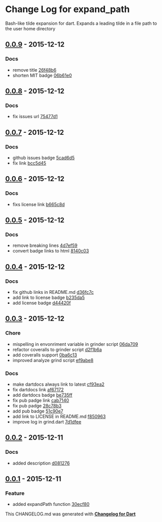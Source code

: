 # Change Log for expand_path
Bash-like tilde expansion for dart. Expands a leading tilde in a file path to the user home directory

## [0.0.9](http://github.com/kasperpeulen/expand_path.dart/compare/0.0.8...0.0.9) - 2015-12-12

### Docs
* remove title [26f48b6](https://github.com/kasperpeulen/expand_path.dart/commit/26f48b66b12ae9e6111bac3f8144295ee4f0e4c0)
* shorten MIT badge [06b61e0](https://github.com/kasperpeulen/expand_path.dart/commit/06b61e0a7dbd049e3523c5c1c12f9daac7769227)

## [0.0.8](http://github.com/kasperpeulen/expand_path.dart/compare/0.0.7...0.0.8) - 2015-12-12

### Docs
* fix issues url [75477d1](https://github.com/kasperpeulen/expand_path.dart/commit/75477d1c1b29fafbeca4adcdbb316e068ba03a8a)

## [0.0.7](http://github.com/kasperpeulen/expand_path.dart/compare/0.0.6...0.0.7) - 2015-12-12

### Docs
* github issues badge [5cad6d5](https://github.com/kasperpeulen/expand_path.dart/commit/5cad6d572fd6fc33dfcda7e7f531d70d4e576c5b)
* fix link [bcc5d45](https://github.com/kasperpeulen/expand_path.dart/commit/bcc5d4574cf782cb824f771f3062f3c9673d9fc8)

## [0.0.6](http://github.com/kasperpeulen/expand_path.dart/compare/0.0.5...0.0.6) - 2015-12-12

### Docs
* fixs license link [b665c8d](https://github.com/kasperpeulen/expand_path.dart/commit/b665c8d2daa27f81a9167f3d67b7d0f3abbb4354)

## [0.0.5](http://github.com/kasperpeulen/expand_path.dart/compare/0.0.4...0.0.5) - 2015-12-12

### Docs
* remove breaking lines [4d7ef59](https://github.com/kasperpeulen/expand_path.dart/commit/4d7ef59cac57157f281153cd66851f1214e34f90)
* convert badge links to html [8140c03](https://github.com/kasperpeulen/expand_path.dart/commit/8140c033ed2259e9cfce01a3667e8fdf54427ddd)

## [0.0.4](http://github.com/kasperpeulen/expand_path.dart/compare/0.0.3...0.0.4) - 2015-12-12

### Docs
* fix github links in README.md [d36fc7c](https://github.com/kasperpeulen/expand_path.dart/commit/d36fc7cc02c9e4496b05fd08085a14871c7848da)
* add link to license badge [b235da5](https://github.com/kasperpeulen/expand_path.dart/commit/b235da562f11e58d951ac822df0e59608f29ca0f)
* add license badge [d44420f](https://github.com/kasperpeulen/expand_path.dart/commit/d44420f766a298c59f4f9433d77f4b66501ff768)

## [0.0.3](http://github.com/kasperpeulen/expand_path.dart/compare/0.0.2...0.0.3) - 2015-12-12

### Chore
* mispelling in envonriment variable in grinder script [06da709](https://github.com/kasperpeulen/expand_path.dart/commit/06da7091046d791f450e02365a56a155dca40ee9)
* refactor coveralls to grinder script [d2f1b6a](https://github.com/kasperpeulen/expand_path.dart/commit/d2f1b6ae94fca06ea475dc0c122772257f8e863a)
* add coveralls support [0ba6c13](https://github.com/kasperpeulen/expand_path.dart/commit/0ba6c1363761a08fef75a5fb35651c02f3370d84)
* improved analyze grind script [ef9abe8](https://github.com/kasperpeulen/expand_path.dart/commit/ef9abe8a591b610db989831c7c966f8013166752)

### Docs
* make dartdocs always link to latest [cf93ea2](https://github.com/kasperpeulen/expand_path.dart/commit/cf93ea2574893e7fb5c9879217d2b6f76fef6511)
* fix dartdocs link [af67172](https://github.com/kasperpeulen/expand_path.dart/commit/af67172cde26acae253fe1d168db643becc3f4f6)
* add dartdocs badge [be735ff](https://github.com/kasperpeulen/expand_path.dart/commit/be735ff066db9751a127d31195daaf890c36cb1e)
* fix pub padge link [cab7140](https://github.com/kasperpeulen/expand_path.dart/commit/cab7140bfbdb55aa6655f2e90bc55cca76c647d3)
* fix pub padge [28c78b3](https://github.com/kasperpeulen/expand_path.dart/commit/28c78b3848017dfa322c84e5358ec505555e646f)
* add pub badge [51c90e7](https://github.com/kasperpeulen/expand_path.dart/commit/51c90e75841a384006b2ed46cbecc0a9a4c4cb29)
* add link to LICENSE in README.md [f850963](https://github.com/kasperpeulen/expand_path.dart/commit/f8509630b2fb186d5c6c3a324ca42427cfeb4589)
* improve log in grind.dart [7d1dfee](https://github.com/kasperpeulen/expand_path.dart/commit/7d1dfee5d96aecbba2dc3b1de8a7c22457d73408)

## [0.0.2](http://github.com/kasperpeulen/expand_path.dart/compare/0.0.1...0.0.2) - 2015-12-11

### Docs
* added description [d081276](https://github.com/kasperpeulen/expand_path.dart/commit/d08127697f4826699b290bf78c56b93a34f72dcf)

## [0.0.1](http://github.com/kasperpeulen/expand_path.dart/compare/0.0.1) - 2015-12-11

### Feature
* added expandPath function [30ecf80](https://github.com/kasperpeulen/expand_path.dart/commit/30ecf807834c9ecdefaf7b4136f63e9a3af88f86)


This CHANGELOG.md was generated with [**Changelog for Dart**](https://pub.dartlang.org/packages/changelog)
